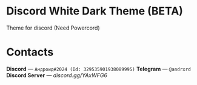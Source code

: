 # Discord White Dark Theme (BETA)
Theme for discord (Need Powercord)

# Contacts

**Discord** — `Андроид#2024 (Id: 329535901938089995)`
**Telegram** — `@andrxrd`
**Discord Server** — *discord.gg/YAxWFG6*
